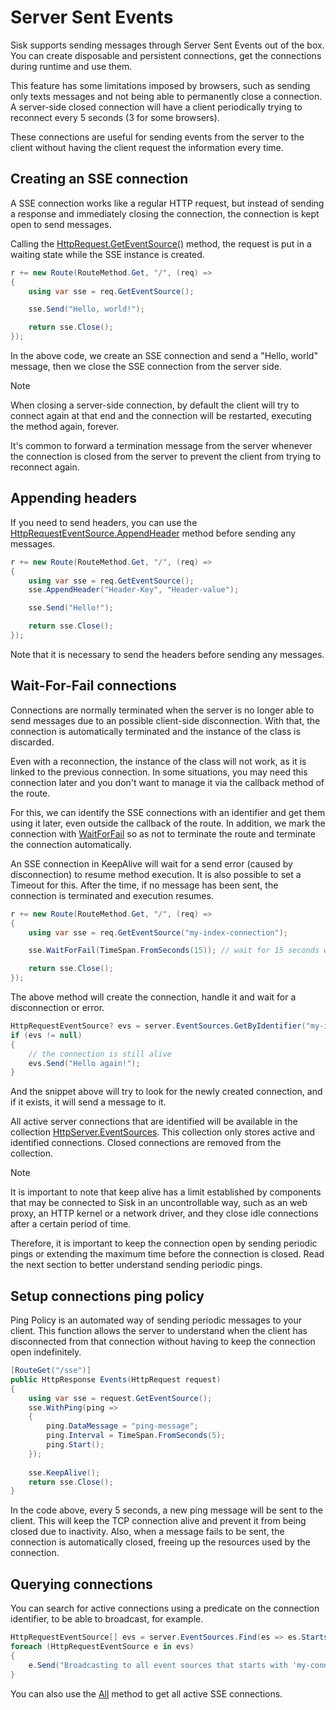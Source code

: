 # Server Sent Events

Sisk supports sending messages through Server Sent Events out of the box. You can create disposable and persistent connections, get the connections during runtime and use them.

This feature has some limitations imposed by browsers, such as sending only texts messages and not being able to permanently close a connection. A server-side closed connection will have a client periodically trying to reconnect every 5 seconds (3 for some browsers).

These connections are useful for sending events from the server to the client without having the client request the information every time.

## Creating an SSE connection

A SSE connection works like a regular HTTP request, but instead of sending a response and immediately closing the connection, the connection is kept open to send messages.

Calling the [HttpRequest.GetEventSource()](/api/Sisk.Core.Http.HttpRequest.GetEventSource) method, the request is put in a waiting state while the SSE instance is created.

```cs
r += new Route(RouteMethod.Get, "/", (req) =>
{
    using var sse = req.GetEventSource();

    sse.Send("Hello, world!");

    return sse.Close();
});
```

In the above code, we create an SSE connection and send a "Hello, world" message, then we close the SSE connection from the server side.

> [!NOTE]
> When closing a server-side connection, by default the client will try to connect again at that end and the connection will be restarted, executing the method again, forever.
>
> It's common to forward a termination message from the server whenever the connection is closed from the server to prevent the client from trying to reconnect again.

## Appending headers

If you need to send headers, you can use the [HttpRequestEventSource.AppendHeader](/api/Sisk.Core.Http.Streams.HttpRequestEventSource.AppendHeader) method before sending any messages.

```cs
r += new Route(RouteMethod.Get, "/", (req) =>
{
    using var sse = req.GetEventSource();
    sse.AppendHeader("Header-Key", "Header-value");

    sse.Send("Hello!");

    return sse.Close();
});
```

Note that it is necessary to send the headers before sending any messages.

## Wait-For-Fail connections

Connections are normally terminated when the server is no longer able to send messages due to an possible client-side disconnection. With that, the connection is automatically terminated and the instance of the class is discarded.

Even with a reconnection, the instance of the class will not work, as it is linked to the previous connection. In some situations, you may need this connection later and you don't want to manage it via the callback method of the route.

For this, we can identify the SSE connections with an identifier and get them using it later, even outside the callback of the route. In addition, we mark the connection with [WaitForFail](/api/Sisk.Core.Http.Streams.HttpRequestEventSource.WaitForFail) so as not to terminate the route and terminate the connection automatically.

An SSE connection in KeepAlive will wait for a send error (caused by disconnection) to resume method execution. It is also possible to set a Timeout for this. After the time, if no message has been sent, the connection is terminated and execution resumes.

```cs
r += new Route(RouteMethod.Get, "/", (req) =>
{
    using var sse = req.GetEventSource("my-index-connection");

    sse.WaitForFail(TimeSpan.FromSeconds(15)); // wait for 15 seconds without any message before terminating the connection

    return sse.Close();
});
```

The above method will create the connection, handle it and wait for a disconnection or error.

```cs
HttpRequestEventSource? evs = server.EventSources.GetByIdentifier("my-index-connection");
if (evs != null)
{
    // the connection is still alive
    evs.Send("Hello again!");
}
```

And the snippet above will try to look for the newly created connection, and if it exists, it will send a message to it.

All active server connections that are identified will be available in the collection [HttpServer.EventSources](/api/Sisk.Core.Http.HttpServer.EventSources). This collection only stores active and identified connections. Closed connections are removed from the collection.

> [!NOTE]
> It is important to note that keep alive has a limit established by components that may be connected to Sisk in an uncontrollable way, such as an web proxy, an HTTP kernel or a network driver, and they close idle connections after a certain period of time.
>
> Therefore, it is important to keep the connection open by sending periodic pings or extending the maximum time before the connection is closed. Read the next section to better understand sending periodic pings.

## Setup connections ping policy

Ping Policy is an automated way of sending periodic messages to your client. This function allows the server to understand when the client has disconnected from that connection without having to keep the connection open indefinitely.

```cs
[RouteGet("/sse")]
public HttpResponse Events(HttpRequest request)
{
    using var sse = request.GetEventSource();
    sse.WithPing(ping =>
    {
        ping.DataMessage = "ping-message";
        ping.Interval = TimeSpan.FromSeconds(5);
        ping.Start();
    });
    
    sse.KeepAlive();
    return sse.Close();
}
```

In the code above, every 5 seconds, a new ping message will be sent to the client. This will keep the TCP connection alive and prevent it from being closed due to inactivity. Also, when a message fails to be sent, the connection is automatically closed, freeing up the resources used by the connection.

## Querying connections

You can search for active connections using a predicate on the connection identifier, to be able to broadcast, for example.

```cs
HttpRequestEventSource[] evs = server.EventSources.Find(es => es.StartsWith("my-connection-"));
foreach (HttpRequestEventSource e in evs)
{
    e.Send("Broadcasting to all event sources that starts with 'my-connection-'");
}
```

You can also use the [All](/api/Sisk.Core.Http.Streams.HttpEventSourceCollection.All) method to get all active SSE connections.